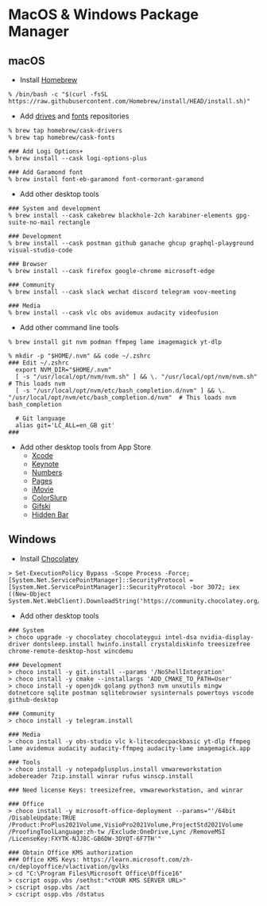 # MacOS & Windows Package Manager

## macOS

- Install [Homebrew](https://brew.sh/)

```shell
% /bin/bash -c "$(curl -fsSL https://raw.githubusercontent.com/Homebrew/install/HEAD/install.sh)"
```

- Add [drives](https://github.com/Homebrew/homebrew-cask-drivers) and [fonts](https://github.com/Homebrew/homebrew-cask-fonts) repositories

```shell
% brew tap homebrew/cask-drivers
% brew tap homebrew/cask-fonts

### Add Logi Options+
% brew install --cask logi-options-plus

### Add Garamond font
% brew install font-eb-garamond font-cormorant-garamond
```

- Add other desktop tools

```shell
### System and development
% brew install --cask cakebrew blackhole-2ch karabiner-elements gpg-suite-no-mail rectangle

### Development
% brew install --cask postman github ganache ghcup graphql-playground visual-studio-code

### Browser
% brew install --cask firefox google-chrome microsoft-edge

### Community
% brew install --cask slack wechat discord telegram voov-meeting

### Media
% brew install --cask vlc obs avidemux audacity videofusion
```

- Add other command line tools

```shell
% brew install git nvm podman ffmpeg lame imagemagick yt-dlp

% mkdir -p "$HOME/.nvm" && code ~/.zshrc
### Edit ~/.zshrc
  export NVM_DIR="$HOME/.nvm"
  [ -s "/usr/local/opt/nvm/nvm.sh" ] && \. "/usr/local/opt/nvm/nvm.sh"  # This loads nvm
  [ -s "/usr/local/opt/nvm/etc/bash_completion.d/nvm" ] && \. "/usr/local/opt/nvm/etc/bash_completion.d/nvm"  # This loads nvm bash_completion

  # Git language
  alias git='LC_ALL=en_GB git'
###
```

- Add other desktop tools from App Store
  - [Xcode](https://apps.apple.com/us/app/xcode/id497799835)
  - [Keynote](https://apps.apple.com/tw/app/keynote/id409183694)
  - [Numbers](https://apps.apple.com/us/app/numbers/id409203825)
  - [Pages](https://apps.apple.com/tw/app/pages/id409201541)
  - [iMovie](https://apps.apple.com/tw/app/imovie/id408981434)
  - [ColorSlurp](https://apps.apple.com/tr/app/colorslurp/id1287239339)
  - [Gifski](https://apps.apple.com/app/id1351639930)
  - [Hidden Bar](https://apps.apple.com/tw/app/hidden-bar/id1452453066)

## Windows

- Install [Chocolatey](https://community.chocolatey.org/)

```shell
> Set-ExecutionPolicy Bypass -Scope Process -Force; [System.Net.ServicePointManager]::SecurityProtocol = [System.Net.ServicePointManager]::SecurityProtocol -bor 3072; iex ((New-Object System.Net.WebClient).DownloadString('https://community.chocolatey.org/install.ps1'))
```

- Add other desktop tools

```shell
### System
> choco upgrade -y chocolatey chocolateygui intel-dsa nvidia-display-driver dontsleep.install hwinfo.install crystaldiskinfo treesizefree chrome-remote-desktop-host wincdemu

### Development
> choco install -y git.install --params '/NoShellIntegration'
> choco install -y cmake --installargs 'ADD_CMAKE_TO_PATH=User'
> choco install -y openjdk golang python3 nvm unxutils mingw dotnetcore sqlite postman sqlitebrowser sysinternals powertoys vscode github-desktop

### Community
> choco install -y telegram.install

### Media
> choco install -y obs-studio vlc k-litecodecpackbasic yt-dlp ffmpeg lame avidemux audacity audacity-ffmpeg audacity-lame imagemagick.app

### Tools
> choco install -y notepadplusplus.install vmwareworkstation adobereader 7zip.install winrar rufus winscp.install

### Need license Keys: treesizefree, vmwareworkstation, and winrar

### Office
> choco install -y microsoft-office-deployment --params="'/64bit /DisableUpdate:TRUE /Product:ProPlus2021Volume,VisioPro2021Volume,ProjectStd2021Volume /ProofingToolLanguage:zh-tw /Exclude:OneDrive,Lync /RemoveMSI /LicenseKey:FXYTK-NJJ8C-GB6DW-3DYQT-6F7TH'"

### Obtain Office KMS authorization
### Office KMS Keys: https://learn.microsoft.com/zh-cn/deployoffice/vlactivation/gvlks
> cd "C:\Program Files\Microsoft Office\Office16"
> cscript ospp.vbs /sethst:"<YOUR KMS SERVER URL>"
> cscript ospp.vbs /act
> cscript ospp.vbs /dstatus
```
